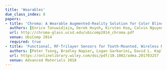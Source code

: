 ```yaml
---
title: 'Wearables'
due_class_index: 8
papers:
- title: 'Chroma: A Wearable Augmented-Reality Solution for Color Blindness'
  authors: [Enrico Tanuwidjaja, Derek Huynh, Kirsten Koa, Calvin Nguyen, Churen Shao, Patrick Torbett, Colleen Emmenegger, Nadir Weibel]
  url: http://chroma-glass.ucsd.edu/ubicomp2014_chroma.pdf
  venue: UbiComp 2014
  required: true
- title: 'Functional, RF-Trilayer Sensors for Tooth-Mounted, Wireless Monitoring of the Oral Cavity and Food Consumption'
  authors: [Peter Tseng, Bradley Napier, Logan Garbarini, David L. Kaplan, and Fiorenzo G. Omenetto]
  url: https://onlinelibrary.wiley.com/doi/pdf/10.1002/adma.201703257
  venue: Advanced Materials 2018
---
```

<!-- - title: 'Glabella: Continuously Sensing Blood Pressure Behavior using an Unobtrusive Wearable Device'
  authors: [Christian Holz and Edward Wang]
  url: http://www.christianholz.net/2017-imwut17-holz_wang-Glabella-Continuously_Sensing_Blood_Pressure_Behavior_using_an_Unobtrusive_Wearable_Device.pdf
  venue: UbiComp 2017
  required: true -->